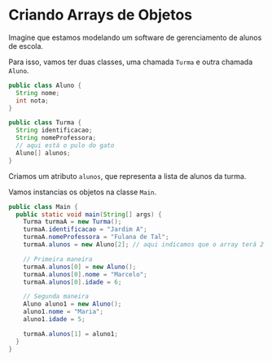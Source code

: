 # Criando Arrays de Objetos

Imagine que estamos modelando um software de gerenciamento de alunos de escola.

Para isso, vamos ter duas classes, uma chamada `Turma` e outra chamada `Aluno`.

```java
public class Aluno {
  String nome;
  int nota;
}
```

```java
public class Turma {
  String identificacao;
  String nomeProfessora;
  // aqui está o pulo do gato
  Aluno[] alunos;
}
```
Criamos um atributo `alunos`, que representa a lista de alunos da turma.

Vamos instancias os objetos na classe `Main`.

```java
public class Main {
  public static void main(String[] args) {
    Turma turmaA = new Turma();
    turmaA.identificacao = "Jardim A";
    turmaA.nomeProfessora = "Fulana de Tal";
    turmaA.alunos = new Aluno[2]; // aqui indicamos que o array terá 2 alunos

    // Primeira maneira
    turmaA.alunos[0] = new Aluno();
    turmaA.alunos[0].nome = "Marcelo";
    turmaA.alunos[0].idade = 6;

    // Segunda maneira
    Aluno aluno1 = new Aluno();
    aluno1.nome = "Maria";
    aluno1.idade = 5;

    turmaA.alunos[1] = aluno1;
  }
}
```
